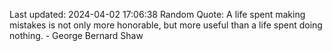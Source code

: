 Last updated: 2024-04-02 17:06:38
Random Quote: A life spent making mistakes is not only more honorable, but more useful than a life spent doing nothing. - George Bernard Shaw